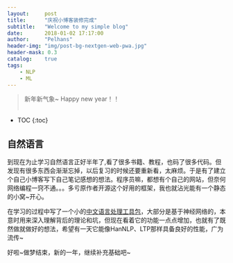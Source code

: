 ```yaml
---
layout:     post
title:      "庆祝小博客装修完成"
subtitle:   "Welcome to my simple blog"
date:       2018-01-02 17:17:00
author:     "Pelhans"
header-img: "img/post-bg-nextgen-web-pwa.jpg"
header-mask: 0.3
catalog:    true
tags:
    - NLP
    - ML
---
```



> 新年新气象~ Happy new year！！ <br><br>

* TOC
{:toc}

## 自然语言

到现在为止学习自然语言正好半年了,看了很多书籍、教程，也码了很多代码。但发现有很多东西会渐渐忘掉，以后复习的时候还要重新看，太麻烦。于是有了建立个自己小博客写下自己笔记感想的想法。程序员嘛，都想有个自己的网站，但奈何网络编程一窍不通。。。多亏原作者开源这个好用的框架，我也就沾光能有一个静态的小窝~开心。

在学习的过程中写了一个小的[中文语言处理工具包](https://github.com/Pelhans/ZNLP/)，大部分是基于神经网络的，本意时用来深入理解背后的理论和坑，但现在看着它的功能一点点增加，也就有了既然做就做好的想法，希望有一天它能像HanNLP、LTP那样具备良好的性能，广为流传~

好啦~做梦结束，新的一年，继续补充基础吧~

